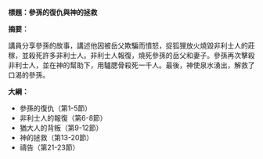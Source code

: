 **標題：參孫的復仇與神的拯救**

**摘要：**

講員分享參孫的故事，講述他因被岳父欺騙而憤怒，捉狐狸放火燒毀非利士人的莊稼，並殺死許多非利士人。非利士人報復，燒死參孫的岳父和妻子。參孫再次擊殺非利士人，並在神的幫助下，用驢腮骨殺死一千人。最後，神使泉水湧出，解救了口渴的參孫。

**大綱：**

* 參孫的復仇（第1-5節）
* 非利士人的報復（第6-8節）
* 猶大人的背叛（第9-12節）
* 神的拯救（第13-20節）
* 禱告（第21-23節）